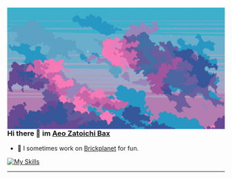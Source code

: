<img src="user-bg.jpg"
     alt="Banner"
     style="
     float: left; 
     margin-right: 10;
     color: white;
     margin-top: 2;
     margin-bottom: 2;
     background-repeat: no-repeat;
     background-size: cover;
     justify-content: center;
     background: ffffff;
     border: 1 solid 242528;
     box-shadow: 0 1 2 242528;
     border-radius: 50;
     padding: 18;
     " 
/>
### Hi there 👋 im [Aeo Zatoichi Bax](https://github.com/im-aeo) <div>


- 🔭 I sometimes work on [Brickplanet](https://github.com/im-aeo/Brickplanet) for fun.


[![My Skills](https://skillicons.dev/icons?i=ts,laravel,adonis,html,css,vue,vite,webpack)]()

<hr>
